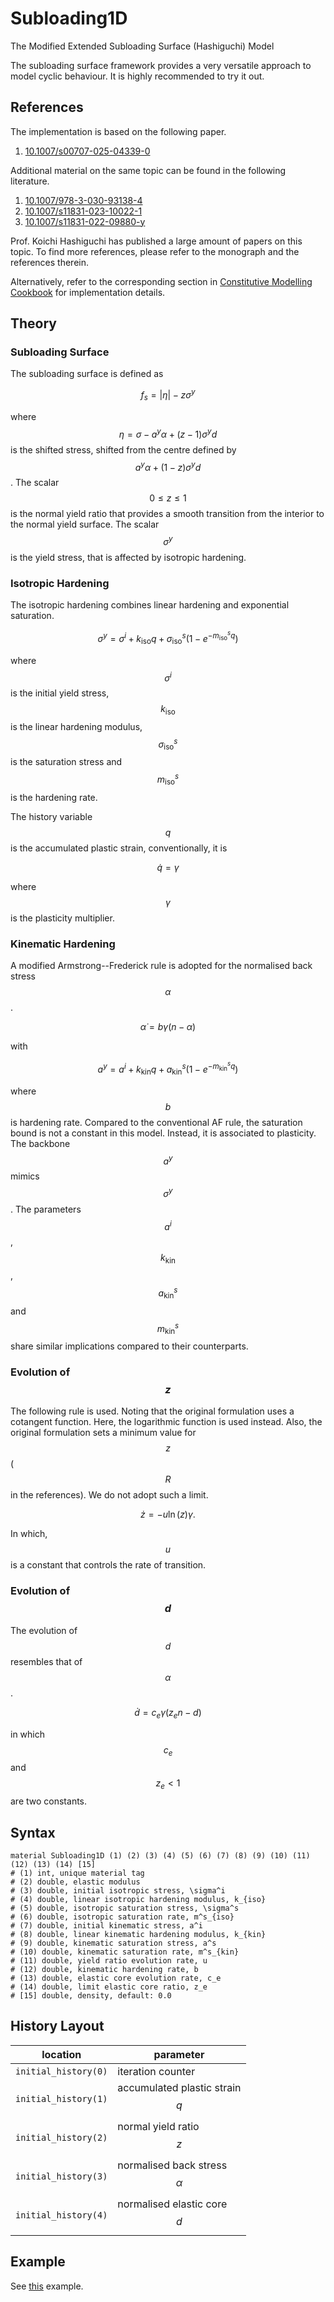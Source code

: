 # Subloading1D

The Modified Extended Subloading Surface (Hashiguchi) Model

The subloading surface framework provides a very versatile approach to model cyclic behaviour.
It is highly recommended to try it out.

## References

The implementation is based on the following paper.

1. [10.1007/s00707-025-04339-0](https://doi.org/10.1007/s00707-025-04339-0)

Additional material on the same topic can be found in the following literature.

1. [10.1007/978-3-030-93138-4](https://doi.org/10.1007/978-3-030-93138-4)
2. [10.1007/s11831-023-10022-1](https://doi.org/10.1007/s11831-023-10022-1)
3. [10.1007/s11831-022-09880-y](https://doi.org/10.1007/s11831-022-09880-y)

Prof. Koichi Hashiguchi has published a large amount of papers on this topic.
To find more references, please refer to the monograph and the references therein.

Alternatively, refer to the corresponding section
in [Constitutive Modelling Cookbook](https://github.com/TLCFEM/constitutive-modelling-cookbook/releases/download/latest/COOKBOOK.pdf)
for implementation details.

## Theory

### Subloading Surface

The subloading surface is defined as

$$
f_s=|\eta|-z\sigma^y
$$

where $$\eta=\sigma-a^y\alpha+\left(z-1\right)\sigma^yd$$ is the shifted stress, shifted from the centre defined by $$a^y\alpha+\left(1-z\right)\sigma^yd$$.
The scalar $$0\leqslant{}z\leqslant{}1$$ is the normal yield ratio that provides a smooth transition from the interior to the normal yield surface.
The scalar $$\sigma^y$$ is the yield stress, that is affected by isotropic hardening.

### Isotropic Hardening

The isotropic hardening combines linear hardening and exponential saturation.

$$
\sigma^y=\sigma^i+k_\text{iso}q+\sigma^s_\text{iso}\left(1-e^{-m^s_\text{iso}q}\right)
$$

where $$\sigma^i$$ is the initial yield stress, $$k_\text{iso}$$ is the linear hardening modulus, $$\sigma^s_\text{iso}$$ is the saturation stress
and $$m^s_\text{iso}$$ is the hardening rate.

The history variable $$q$$ is the accumulated plastic strain, conventionally, it is

$$
\dot{q}=\gamma
$$

where $$\gamma$$ is the plasticity multiplier.

### Kinematic Hardening

A modified Armstrong--Frederick rule is adopted for the normalised back stress $$\alpha$$.

$$
\dot{\alpha}=b\gamma\left(n-\alpha\right)
$$

with

$$
a^y=a^i+k_\text{kin}q+a^s_\text{kin}\left(1-e^{-m^s_\text{kin}q}\right)
$$

where $$b$$ is hardening rate.
Compared to the conventional AF rule, the saturation bound is not a constant in this model.
Instead, it is associated to plasticity.
The backbone $$a^y$$ mimics $$\sigma^y$$.
The parameters $$a^i$$, $$k_\text{kin}$$, $$a^s_\text{kin}$$ and $$m^s_\text{kin}$$ share similar implications compared to their counterparts.

### Evolution of $$z$$

The following rule is used.
Noting that the original formulation uses a cotangent function.
Here, the logarithmic function is used instead.
Also, the original formulation sets a minimum value for $$z$$ ($$R$$ in the references).
We do not adopt such a limit.

$$
\dot{z}=-u\ln\left(z\right)\gamma.
$$

In which, $$u$$ is a constant that controls the rate of transition.

### Evolution of $$d$$

The evolution of $$d$$ resembles that of $$\alpha$$.

$$
\dot{d}=c_e\gamma\left(z_en-d\right)
$$

in which $$c_e$$ and $$z_e<1$$ are two constants.

## Syntax

```text
material Subloading1D (1) (2) (3) (4) (5) (6) (7) (8) (9) (10) (11) (12) (13) (14) [15]
# (1) int, unique material tag
# (2) double, elastic modulus
# (3) double, initial isotropic stress, \sigma^i
# (4) double, linear isotropic hardening modulus, k_{iso}
# (5) double, isotropic saturation stress, \sigma^s
# (6) double, isotropic saturation rate, m^s_{iso}
# (7) double, initial kinematic stress, a^i
# (8) double, linear kinematic hardening modulus, k_{kin}
# (9) double, kinematic saturation stress, a^s
# (10) double, kinematic saturation rate, m^s_{kin}
# (11) double, yield ratio evolution rate, u
# (12) double, kinematic hardening rate, b
# (13) double, elastic core evolution rate, c_e
# (14) double, limit elastic core ratio, z_e
# [15] double, density, default: 0.0
```

## History Layout

| location             | parameter                         |
| -------------------- | --------------------------------- |
| `initial_history(0)` | iteration counter                 |
| `initial_history(1)` | accumulated plastic strain $$q$$  |
| `initial_history(2)` | normal yield ratio $$z$$          |
| `initial_history(3)` | normalised back stress $$\alpha$$ |
| `initial_history(4)` | normalised elastic core $$d$$     |

## Example

See [this](../../../../Example/Structural/Statics/calibration-subloading.md) example.
